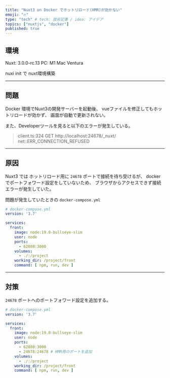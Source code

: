 ```yaml
---
title: "Nuxt3 on Docker でホットリロード(HMR)が効かない"
emoji: "🔥"
type: "tech" # tech: 技術記事 / idea: アイデア
topics: ["nuxtjs", "docker"]
published: true
---
```


## 環境

Nuxt: 3.0.0-rc.13
PC: M1 Mac Ventura

nuxi init で nuxt環境構築

---

## 問題

Docker 環境でNuxt3の開発サーバーを起動後、
vueファイルを修正してもホットリロードが効かず、
画面が自動で更新されない。

また、Developerツールを見ると以下のエラーが発生している。
> client.ts:324          GET http://localhost:24678/_nuxt/ net::ERR_CONNECTION_REFUSED


---

## 原因

Nuxt3 では ホットリロード用に `24678` ポートで接続を待ち受けるが、
docker でポートフォワード設定をしていないため、
ブラウザからアクセスできず接続エラーが発生していた。

問題が発生していたときの `docker-compose.yml`

```yaml
# docker-compose.yml
version: '3.7'

services:
  front:
    image: node:19.0-bullseye-slim
    user: node
    ports:
      - 62080:3000
    volumes:
      - ./:/project
    working_dir: /project/front
    command: [ npm, run, dev ]
```

---

## 対策

`24678` ポートへのポートフォワード設定を追加する。

```yaml
# docker-compose.yml
version: '3.7'

services:
  front:
    image: node:19.0-bullseye-slim
    user: node
    ports:
      - 62080:3000
      - 24678:24678 # HMR用のポートを追加
    volumes:
      - ./:/project
    working_dir: /project/front
    command: [ npm, run, dev ]
```